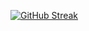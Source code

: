 <!-- ## Hi there 👋 -->
[![GitHub Streak](https://streak-stats.demolab.com?user=rivka14&theme=dark&border_radius=10&exclude_days=Fri%2CSat)](https://git.io/streak-stats)
<!--
**rivka14/rivka14** is a ✨ _special_ ✨ repository because its `README.md` (this file) appears on your GitHub profile.

Here are some ideas to get you started:
123
- 🔭 I’m currently working on ...
- 🌱 I’m currently learning ...
- 👯 I’m looking to collaborate on ...
- 🤔 I’m looking for help with ...
- 💬 Ask me about ...
- 📫 How to reach me: ...
- 😄 Pronouns: ...
- ⚡ Fun fact: ...
-->
